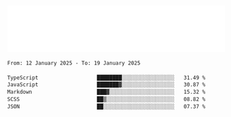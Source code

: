 [![](./hello.svg)](https://blog.yrobot.top?ref=github-yrobot)

<!--START_SECTION:waka-->

```txt
From: 12 January 2025 - To: 19 January 2025

TypeScript                   ████████░░░░░░░░░░░░░░░░░   31.49 %
JavaScript                   ███████▓░░░░░░░░░░░░░░░░░   30.87 %
Markdown                     ███▓░░░░░░░░░░░░░░░░░░░░░   15.32 %
SCSS                         ██▒░░░░░░░░░░░░░░░░░░░░░░   08.82 %
JSON                         ██░░░░░░░░░░░░░░░░░░░░░░░   07.37 %
```

<!--END_SECTION:waka-->
